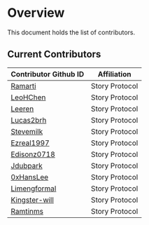 # Overview

This document holds the list of contributors.

## Current Contributors

| Contributor Github ID  | Affiliation |
| ------------------ | ------------------ | 
| [Ramarti](https://github.com/Ramarti) | Story Protocol |
| [LeoHChen](https://github.com/LeoHChen) | Story Protocol |
| [Leeren](https://github.com/leeren) | Story Protocol |
| [Lucas2brh](https://github.com/lucas2brh) | Story Protocol |
| [Stevemilk](https://github.com/stevemilk) | Story Protocol |
| [Ezreal1997](https://github.com/ezreal1997) | Story Protocol |
| [Edisonz0718](https://github.com/edisonz0718) | Story Protocol |
| [Jdubpark](https://github.com/jdubpark) | Story Protocol |
| [0xHansLee](https://github.com/0xHansLee) | Story Protocol |
| [Limengformal](https://github.com/limengformal) | Story Protocol |
| [Kingster-will](https://github.com/kingster-will) | Story Protocol |
| [Ramtinms](https://github.com/ramtinms) | Story Protocol |

